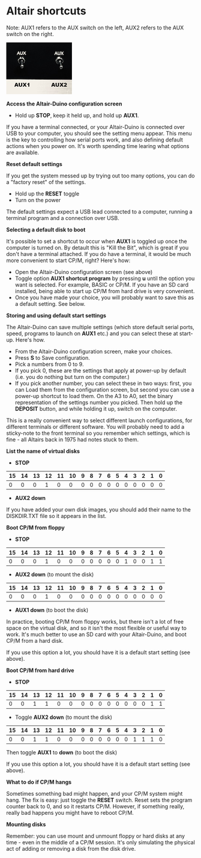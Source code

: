 # Altair shortcuts

Note: AUX1 refers to the AUX switch on the left, AUX2 refers to the AUX switch on the right.

![AUX left and right](images/altair_aux.png)

**Access the Altair-Duino configuration screen**

* Hold up **STOP**, keep it  held up, and hold up **AUX1**.

If you have a terminal connected, or your Altair-Duino is connected over USB to your computer, you should see the setting menu appear. This menu is the key to controlling how serial ports work, and also defining default actions when you power on. It's worth spending time learing what options are available.

**Reset default settings**

If you get the system messed up by trying out too many options, you can do a "factory reset" of the settings.

* Hold up the **RESET** toggle
* Turn on the power

The default settings expect a USB lead connected to a computer, running a terminal program and a connection over USB.

**Selecting a default disk to boot**

It's possible to set a shortcut to occur when **AUX1** is toggled up once the computer is turned on. By detault this is "Kill the Bit", which is great if you don't have a terminal attached. If you do have a terminal, it would be much more convenient to start CP/M, right? Here's how:

* Open the Altair-Duino configuration screen (see above)
* Toggle option **AUX1 shortcut program** by pressing **u** until the option you want is selected. For example, BASIC or CP/M. If you have an SD card installed, being able to start up CP/M from hard drive is very convenient.
* Once you have made your choice, you will probably want to save this as a default setting. See below.

**Storing and using default start settings**

The Altair-Duino can save multiple settings (which store default serial ports, speed, programs to launch on **AUX1** etc.) and you can select these at start-up. Here's how.

* From the Altair-Duino configuration screen, make your choices.
* Press **S** to Save configuration.
* Pick a numbers from 0 to 9.
* If you pick 0, these are the settings that apply at power-up by default (i.e. you do nothing but turn on the computer.)
* If you pick another number, you can select these in two ways: first, you can Load them from the configuration screen, but second you can use a power-up shortcut to load them. On the A3 to A0, set the binary representation of the settings number you picked. Then hold up the **DEPOSIT** button, and while holding it up, switch on the computer.

This is a really convenient way to select different launch configurations, for different terminals or different software. You will probably need to add a sticky-note to the front terminal so you remember which settings, which is fine - all Altairs back in 1975 had notes stuck to them.


**List the name of virtual disks**

* **STOP**

| 15 | 14 | 13 | 12 | 11 | 10 | 9 |  8 | 7 | 6 | 5 | 4 | 3 | 2 | 1 | 0 |
|----|----|----|----|----|----|---|----|---|---|---|---|---|---|---|---|
| 0  | 0  | 0  | 1  | 0  | 0  | 0 | 0  | 0 | 0 | 0 | 0 | 0 | 0 | 0 | 0 |

* **AUX2 down**

If you have added your own disk images, you should add their name to the DISKDIR.TXT file so it appears in the list.

**Boot CP/M from floppy**

* **STOP**

| 15 | 14 | 13 | 12 | 11 | 10 | 9 |  8 | 7 | 6 | 5 | 4 | 3 | 2 | 1 | 0 |
|----|----|----|----|----|----|---|----|---|---|---|---|---|---|---|---|
| 0  | 0  | 0  | 1  | 0  | 0  | 0 | 0  | 0 | 0 | 0 | 1 | 0 | 0 | 1 | 1 |

* **AUX2 down** (to mount the disk)

| 15 | 14 | 13 | 12 | 11 | 10 | 9 |  8 | 7 | 6 | 5 | 4 | 3 | 2 | 1 | 0 |
|----|----|----|----|----|----|---|----|---|---|---|---|---|---|---|---|
| 0  | 0  | 0  | 1  | 0  | 0  | 0 | 0  | 0 | 0 | 0 | 0 | 0 | 0 | 0 | 0 |

* **AUX1 down** (to boot the disk)


In practice, booting CP/M from floppy works, but there isn't a lot of free space on the virtual disk, and so it isn't the most flexible or useful way to work. It's much better to use an SD card with your Altair-Duino, and boot CP/M from a hard disk.

If you use this option a lot, you should have it is a default start setting (see above).

**Boot CP/M from hard drive**


* **STOP**

| 15 | 14 | 13 | 12 | 11 | 10 | 9 |  8 | 7 | 6 | 5 | 4 | 3 | 2 | 1 | 0 |
|----|----|----|----|----|----|---|----|---|---|---|---|---|---|---|---|
| 0  | 0  | 1  | 1  | 0  | 0  | 0 | 0  | 0 | 0 | 0 | 0 | 0 | 0 | 1 | 1 |

* Toggle **AUX2 down** (to mount the disk)


| 15 | 14 | 13 | 12 | 11 | 10 | 9 |  8 | 7 | 6 | 5 | 4 | 3 | 2 | 1 | 0 |
|----|----|----|----|----|----|---|----|---|---|---|---|---|---|---|---|
| 0  | 0  | 1  | 1  | 0  | 0  | 0  | 0 | 0 | 0 | 0 | 0 | 1 | 1 | 1 | 0 |

Then toggle **AUX1** to **down** (to boot the disk)

If you use this option a lot, you should have it is a default start setting (see above).


**What to do if CP/M hangs**

Sometimes something bad might happen, and your CP/M system might hang. The fix is easy: just toggle the **RESET** switch. Reset sets the program counter back to 0, and so it restarts CP/M. However, if something really, really bad happens you might have to reboot CP/M.

**Mounting disks**

Remember: you can use mount and unmount floppy or hard disks at any time - even in the middle of a CP/M session. It's only simulating the physical act of adding or removing a disk from the disk drive.